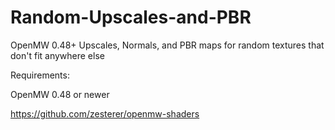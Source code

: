 # Random-Upscales-and-PBR
OpenMW 0.48+   Upscales, Normals, and PBR maps for random textures that don't fit anywhere else

Requirements:

OpenMW 0.48 or newer

https://github.com/zesterer/openmw-shaders
